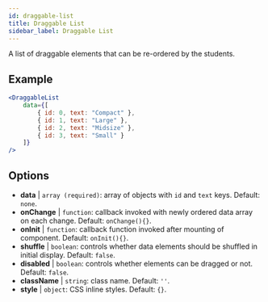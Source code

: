 ```yaml
---
id: draggable-list 
title: Draggable List
sidebar_label: Draggable List
---
```


A list of draggable elements that can be re-ordered by the students.

## Example

```jsx live
<DraggableList
    data={[
        { id: 0, text: "Compact" },
        { id: 1, text: "Large" },
        { id: 2, text: "Midsize" },
        { id: 3, text: "Small" }
    ]}
/>
```

## Options

* __data__ | `array (required)`: array of objects with `id` and `text` keys. Default: `none`.
* __onChange__ | `function`: callback invoked with newly ordered data array on each change. Default: `onChange(){}`.
* __onInit__ | `function`: callback function invoked after mounting of component. Default: `onInit(){}`.
* __shuffle__ | `boolean`: controls whether data elements should be shuffled in initial display. Default: `false`.
* __disabled__ | `boolean`: controls whether elements can be dragged or not. Default: `false`.
* __className__ | `string`: class name. Default: `''`.
* __style__ | `object`: CSS inline styles. Default: `{}`.
